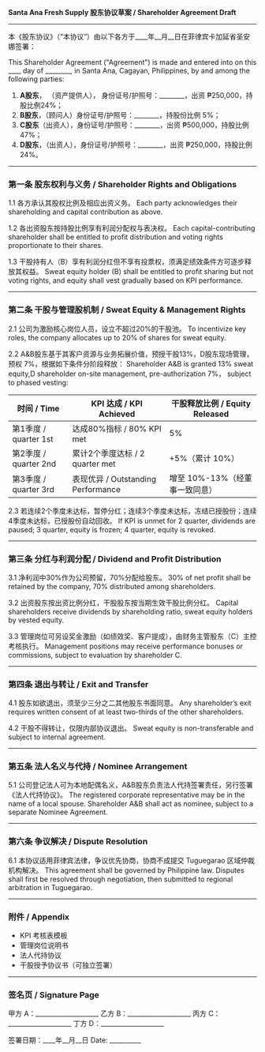 **Santa Ana Fresh Supply 股东协议草案 / Shareholder Agreement Draft**

---

本《股东协议》（“本协议”）由以下各方于\_\_\_\_年\_\_月\_\_日在菲律宾卡加延省圣安娜签署：

This Shareholder Agreement ("Agreement") is made and entered into on this \_\_\_\_ day of \_\_\_\_\_\_\_\_, in Santa Ana, Cagayan, Philippines, by and among the following parties:

1. **A股东**， （资产提供人）， 身份证号/护照号：\_\_\_\_\_\_\_\_，出资 ₱250,000，持股比例24%；
2. **B股东**，（顾问人）身份证号/护照号：\_\_\_\_\_\_\_\_，持股份比例 5%；
3. **C股东**（出资人），身份证号/护照号：\_\_\_\_\_\_\_\_，出资 ₱500,000，持股比例47%；
4. **D股东**，（出资人），身份证号/护照号：\_\_\_\_\_\_\_\_，出资 ₱250,000，持股比例24%。

---

### 第一条 股东权利与义务 / Shareholder Rights and Obligations

1.1 各方承认其股权比例及相应出资义务。
Each party acknowledges their shareholding and capital contribution as above.

1.2 各出资股东按持股比例享有利润分配权与表决权。
Each capital-contributing shareholder shall be entitled to profit distribution and voting rights proportionate to their shares.

1.3 干股持有人（B）享有利润分红但不享有投票权，须满足绩效条件方可逐步释放其权益。
Sweat equity holder (B) shall be entitled to profit sharing but not voting rights, and equity shall vest gradually based on KPI performance.

---

### 第二条 干股与管理股机制 / Sweat Equity & Management Rights

2.1 公司为激励核心岗位人员，设立不超过20%的干股池。
To incentivize key roles, the company allocates up to 20% of shares for sweat equity.

2.2 A&B股东基于其客户资源与业务拓展价值，预授干股13%，D股东现场管理，预权 7%，根据如下条件分阶段释放：
Shareholder A&B is granted 13% sweat equity,D shareholder on-site management, pre-authorization 7%， subject to phased vesting:

| 时间 / Time        | KPI 达成 / KPI Achieved          | 干股释放比例 / Equity Released |
| ---------------- | ------------------------------ | ------------------------ |
| 第1季度 / quarter 1st   | 达成80%指标 / 80% KPI met          | 5%                       |
| 第2季度 / quarter 2nd   | 累计2个季度达标 / 2 quarter met          | +5%（累计 10%）                |
| 第3季度 / quarter 3rd | 表现优异 / Outstanding Performance | 增至 10%-13%（经董事一致同意）        |

2.3 若连续2个季度未达标，暂停分红；连续3个季度未达标，冻结已授股份；连续4季度未达标，已授股份自动回收。
If KPI is unmet for 2 quarter, dividends are paused; 3 quarter, equity is frozen; 4 quarter, equity is revoked.

---

### 第三条 分红与利润分配 / Dividend and Profit Distribution

3.1 净利润中30%作为公司预留，70%分配给股东。
30% of net profit shall be retained by the company, 70% distributed among shareholders.

3.2 出资股东按出资比例分红，干股股东按当期生效干股比例分红。
Capital shareholders receive dividends by shareholding ratio, sweat equity holders by vested equity.

3.3 管理岗位可另设奖金激励（如绩效奖、客户提成），由财务主管股东（C）主控考核执行。
Management positions may receive performance bonuses or commissions, subject to evaluation by shareholder C.

---

### 第四条 退出与转让 / Exit and Transfer

4.1 股东如欲退出，须至少三分之二其他股东书面同意。
Any shareholder’s exit requires written consent of at least two-thirds of the other shareholders.

4.2 干股不得转让，仅限内部协议退出。
Sweat equity is non-transferable and subject to internal agreement.

---

### 第五条 法人名义与代持 / Nominee Arrangement

5.1 公司登记法人可为本地配偶名义，A&B股东负责法人代持签署责任，另行签署《法人代持协议》。
The registered corporate representative may be in the name of a local spouse. Shareholder A&B shall act as nominee, subject to a separate Nominee Agreement.

---

### 第六条 争议解决 / Dispute Resolution

6.1 本协议适用菲律宾法律，争议优先协商，协商不成提交 Tuguegarao 区域仲裁机构解决。
This agreement shall be governed by Philippine law. Disputes shall first be resolved through negotiation, then submitted to regional arbitration in Tuguegarao.

---

### 附件 / Appendix

* KPI 考核表模板
* 管理岗位说明书
* 法人代持协议
* 干股授予协议书（可独立签署）

---

### 签名页 / Signature Page

甲方 A：\_\_\_\_\_\_\_\_\_\_\_\_\_\_\_\_\_\_\_\_
乙方 B：\_\_\_\_\_\_\_\_\_\_\_\_\_\_\_\_\_\_\_\_
丙方 C：\_\_\_\_\_\_\_\_\_\_\_\_\_\_\_\_\_\_\_\_
丁方 D：\_\_\_\_\_\_\_\_\_\_\_\_\_\_\_\_\_\_\_\_

签署日期：\_\_\_\_年\_\_月\_\_日
Date: \_\_\_\_\_\_\_\_\_\_


